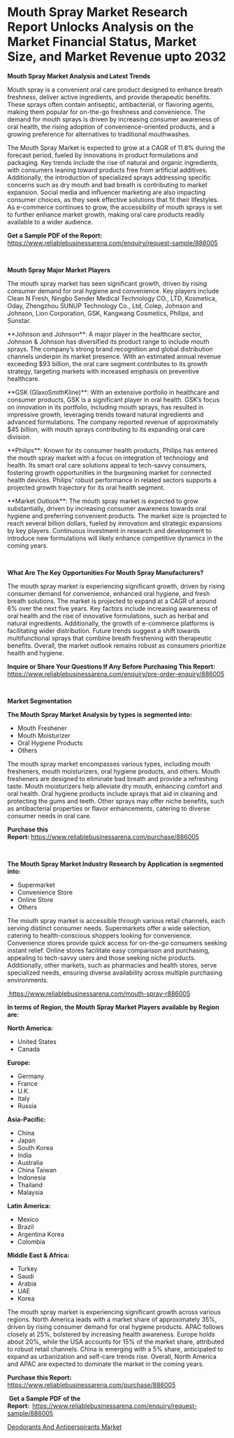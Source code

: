 <p><h1>Mouth Spray Market Research Report Unlocks Analysis on the Market Financial Status, Market Size, and Market Revenue upto 2032</h1></p><p><strong>Mouth Spray Market Analysis and Latest Trends</strong></p>
<p><p>Mouth spray is a convenient oral care product designed to enhance breath freshness, deliver active ingredients, and provide therapeutic benefits. These sprays often contain antiseptic, antibacterial, or flavoring agents, making them popular for on-the-go freshness and convenience. The demand for mouth sprays is driven by increasing consumer awareness of oral health, the rising adoption of convenience-oriented products, and a growing preference for alternatives to traditional mouthwashes. </p><p>The Mouth Spray Market is expected to grow at a CAGR of 11.8% during the forecast period, fueled by innovations in product formulations and packaging. Key trends include the rise of natural and organic ingredients, with consumers leaning toward products free from artificial additives. Additionally, the introduction of specialized sprays addressing specific concerns such as dry mouth and bad breath is contributing to market expansion. Social media and influencer marketing are also impacting consumer choices, as they seek effective solutions that fit their lifestyles. As e-commerce continues to grow, the accessibility of mouth sprays is set to further enhance market growth, making oral care products readily available to a wider audience.</p></p>
<p><strong>Get a Sample PDF of the Report:&nbsp;</strong> <a href="https://www.reliablebusinessarena.com/enquiry/request-sample/886005?utm_campaign=3138&utm_medium=2&utm_source=Github&utm_content=ia&utm_term=04042025&utm_id=mouth-spray">https://www.reliablebusinessarena.com/enquiry/request-sample/886005</a></p>
<p>&nbsp;</p>
<p><strong>Mouth Spray Major Market Players</strong></p>
<p><p>The mouth spray market has seen significant growth, driven by rising consumer demand for oral hygiene and convenience. Key players include Clean N Fresh, Ningbo Sender Medical Technology CO., LTD, Kosmetica, Oday, Zhengzhou SUNUP Technology Co., Ltd, Colep, Johnson and Johnson, Lion Corporation, GSK, Kangwang Cosmetics, Philips, and Sunstar.</p><p>**Johnson and Johnson**: A major player in the healthcare sector, Johnson & Johnson has diversified its product range to include mouth sprays. The company’s strong brand recognition and global distribution channels underpin its market presence. With an estimated annual revenue exceeding $93 billion, the oral care segment contributes to its growth strategy, targeting markets with increased emphasis on preventive healthcare.</p><p>**GSK (GlaxoSmithKline)**: With an extensive portfolio in healthcare and consumer products, GSK is a significant player in oral health. GSK’s focus on innovation in its portfolio, including mouth sprays, has resulted in impressive growth, leveraging trends toward natural ingredients and advanced formulations. The company reported revenue of approximately $45 billion, with mouth sprays contributing to its expanding oral care division.</p><p>**Philips**: Known for its consumer health products, Philips has entered the mouth spray market with a focus on integration of technology and health. Its smart oral care solutions appeal to tech-savvy consumers, fostering growth opportunities in the burgeoning market for connected health devices. Philips’ robust performance in related sectors supports a projected growth trajectory for its oral health segment.</p><p>**Market Outlook**: The mouth spray market is expected to grow substantially, driven by increasing consumer awareness towards oral hygiene and preferring convenient products. The market size is projected to reach several billion dollars, fueled by innovation and strategic expansions by key players. Continuous investment in research and development to introduce new formulations will likely enhance competitive dynamics in the coming years.</p></p>
<p>&nbsp;</p>
<p><strong>What Are The Key Opportunities For Mouth Spray Manufacturers?</strong></p>
<p><p>The mouth spray market is experiencing significant growth, driven by rising consumer demand for convenience, enhanced oral hygiene, and fresh breath solutions. The market is projected to expand at a CAGR of around 6% over the next five years. Key factors include increasing awareness of oral health and the rise of innovative formulations, such as herbal and natural ingredients. Additionally, the growth of e-commerce platforms is facilitating wider distribution. Future trends suggest a shift towards multifunctional sprays that combine breath freshening with therapeutic benefits. Overall, the market outlook remains robust as consumers prioritize health and hygiene.</p></p>
<p><strong>Inquire or Share Your Questions If Any Before Purchasing This Report:</strong> <a href="https://www.reliablebusinessarena.com/enquiry/pre-order-enquiry/886005?utm_campaign=3138&utm_medium=2&utm_source=Github&utm_content=ia&utm_term=04042025&utm_id=mouth-spray">https://www.reliablebusinessarena.com/enquiry/pre-order-enquiry/886005</a></p>
<p>&nbsp;</p>
<p><strong>Market Segmentation</strong></p>
<p><strong>The Mouth Spray Market Analysis by types is segmented into:</strong></p>
<p><ul><li>Mouth Freshener</li><li>Mouth Moisturizer</li><li>Oral Hygiene Products</li><li>Others</li></ul></p>
<p><p>The mouth spray market encompasses various types, including mouth fresheners, mouth moisturizers, oral hygiene products, and others. Mouth fresheners are designed to eliminate bad breath and provide a refreshing taste. Mouth moisturizers help alleviate dry mouth, enhancing comfort and oral health. Oral hygiene products include sprays that aid in cleaning and protecting the gums and teeth. Other sprays may offer niche benefits, such as antibacterial properties or flavor enhancements, catering to diverse consumer needs in oral care.</p></p>
<p><strong>Purchase this Report:&nbsp;</strong><a href="https://www.reliablebusinessarena.com/purchase/886005?utm_campaign=3138&utm_medium=2&utm_source=Github&utm_content=ia&utm_term=04042025&utm_id=mouth-spray">https://www.reliablebusinessarena.com/purchase/886005</a></p>
<p>&nbsp;</p>
<p><strong>The Mouth Spray Market Industry Research by Application is segmented into:</strong></p>
<p><ul><li>Supermarket</li><li>Convenience Store</li><li>Online Store</li><li>Others</li></ul></p>
<p><p>The mouth spray market is accessible through various retail channels, each serving distinct consumer needs. Supermarkets offer a wide selection, catering to health-conscious shoppers looking for convenience. Convenience stores provide quick access for on-the-go consumers seeking instant relief. Online stores facilitate easy comparison and purchasing, appealing to tech-savvy users and those seeking niche products. Additionally, other markets, such as pharmacies and health stores, serve specialized needs, ensuring diverse availability across multiple purchasing environments.</p></p>
<p><a href="https://www.reliablebusinessarena.com/mouth-spray-r886005?utm_campaign=3138&utm_medium=2&utm_source=Github&utm_content=ia&utm_term=04042025&utm_id=mouth-spray">&nbsp;https://www.reliablebusinessarena.com/mouth-spray-r886005</a></p>
<p><strong>In terms of Region, the Mouth Spray Market Players available by Region are:</strong></p>
<p>
    <p> <strong> North America: </strong>
        <ul>
            <li>United States</li>
            <li>Canada</li>
        </ul>
        </p> 
    <p> <strong> Europe: </strong>
        <ul>
            <li>Germany</li>
            <li>France</li>
            <li>U.K.</li>
            <li>Italy</li>
            <li>Russia</li>
        </ul>
        </p> 
    <p> <strong> Asia-Pacific: </strong>
        <ul>
            <li>China</li>
            <li>Japan</li>
            <li>South Korea</li>
            <li>India</li>
            <li>Australia</li>
            <li>China Taiwan</li>
            <li>Indonesia</li>
            <li>Thailand</li>
            <li>Malaysia</li>
        </ul>
        </p> 
    <p> <strong> Latin America: </strong>
        <ul>
            <li>Mexico</li>
            <li>Brazil</li>
            <li>Argentina Korea</li>
            <li>Colombia</li>
        </ul>
        </p> 
    <p> <strong> Middle East & Africa: </strong>
        <ul>
            <li>Turkey</li>
            <li>Saudi</li>
            <li>Arabia</li>
            <li>UAE</li>
            <li>Korea</li>
        </ul>
    </p>
    </p>
<p><p>The mouth spray market is experiencing significant growth across various regions. North America leads with a market share of approximately 35%, driven by rising consumer demand for oral hygiene products. APAC follows closely at 25%, bolstered by increasing health awareness. Europe holds about 20%, while the USA accounts for 15% of the market share, attributed to robust retail channels. China is emerging with a 5% share, anticipated to expand as urbanization and self-care trends rise. Overall, North America and APAC are expected to dominate the market in the coming years.</p></p>
<p><strong>Purchase this Report: </strong><a href="https://www.reliablebusinessarena.com/purchase/886005?utm_campaign=3138&utm_medium=2&utm_source=Github&utm_content=ia&utm_term=04042025&utm_id=mouth-spray">https://www.reliablebusinessarena.com/purchase/886005</a></p>
<p>&nbsp;<strong>Get a Sample PDF of the Report:&nbsp;&nbsp;</strong><a href="https://www.reliablebusinessarena.com/enquiry/request-sample/886005?utm_campaign=3138&utm_medium=2&utm_source=Github&utm_content=ia&utm_term=04042025&utm_id=mouth-spray">https://www.reliablebusinessarena.com/enquiry/request-sample/886005</a></p>
<p><strong></strong></p>
<p><p><a href="https://github.com/momossidram/Market-Research-Report-List-1/blob/main/deodorants-and-antiperspirants-market.md?utm_campaign=3138&utm_medium=2&utm_source=Github&utm_content=ia&utm_term=04042025&utm_id=mouth-spray">Deodorants And Antiperspirants Market</a></p></p>